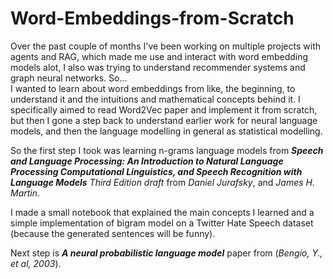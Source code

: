 # Word-Embeddings-from-Scratch
Over the past couple of months I've been working on multiple projects with agents and RAG, which made me use and interact with word embedding models alot, I also was trying to understand recommender systems and graph neural networks. So...  
I wanted to learn about word embeddings from like, the beginning, to understand it and the intuitions and mathematical concepts behind it. I specifically aimed to read Word2Vec paper and implement it from scratch, but then I gone a step back to understand earlier work for neural language models, and then the language modelling in general as statistical modelling.  

So the first step I took was learning n-grams language models from ***Speech and Language Processing: An Introduction to Natural Language Processing Computational Linguistics, and Speech Recognition with Language Models*** *Third Edition draft* from *Daniel Jurafsky*, and *James H. Martin*.

I made a small notebook that explained the main concepts I learned and a simple implementation of bigram model on a Twitter Hate Speech dataset (because the generated sentences will be funny).

Next step is ***A neural probabilistic language model*** paper from (*Bengio, Y., et al, 2003*).

